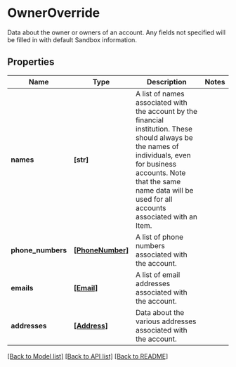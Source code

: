 # OwnerOverride

Data about the owner or owners of an account. Any fields not specified will be filled in with default Sandbox information.
## Properties
Name | Type | Description | Notes
------------ | ------------- | ------------- | -------------
**names** | **[str]** | A list of names associated with the account by the financial institution. These should always be the names of individuals, even for business accounts. Note that the same name data will be used for all accounts associated with an Item. | 
**phone_numbers** | [**[PhoneNumber]**](PhoneNumber.md) | A list of phone numbers associated with the account. | 
**emails** | [**[Email]**](Email.md) | A list of email addresses associated with the account. | 
**addresses** | [**[Address]**](Address.md) | Data about the various addresses associated with the account. | 

[[Back to Model list]](../README.md#documentation-for-models) [[Back to API list]](../README.md#documentation-for-api-endpoints) [[Back to README]](../README.md)


